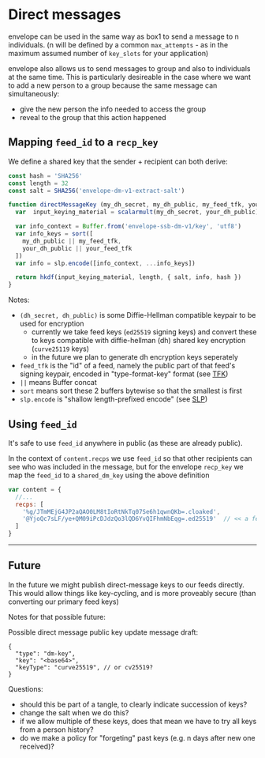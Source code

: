 # Direct messages

envelope can be used in the same way as box1 to send a message to n individuals.
(n will be defined by a common `max_attempts` - as in the maximum assumed number of 
`key_slots` for your application)

envelope also allows us to send messages to group and also to individuals at the same time.
This is particularly desireable in the case where we want to add a new person to a group
because the same message can simultaneously:
- give the new person the info needed to access the group
- reveal to the group that this action happened

## Mapping `feed_id` to a `recp_key`

We define a shared key that the sender + recipient can both derive:

```js
const hash = 'SHA256'
const length = 32
const salt = SHA256('envelope-dm-v1-extract-salt')

function directMessageKey (my_dh_secret, my_dh_public, my_feed_tfk, your_dh_public, your_feed_tfk) {
  var  input_keying_material = scalarmult(my_dh_secret, your_dh_public)

  var info_context = Buffer.from('envelope-ssb-dm-v1/key', 'utf8')
  var info_keys = sort([
    my_dh_public || my_feed_tfk,
    your_dh_public || your_feed_tfk
  ])
  var info = slp.encode([info_context, ...info_keys])

  return hkdf(input_keying_material, length, { salt, info, hash })
}
```

Notes:
- `(dh_secret, dh_public)` is some Diffie-Hellman compatible keypair to be used for encryption 
    - currently we take feed keys (`ed25519` signing keys) and convert these to keys compatible with diffie-hellman (dh) shared key encryption (`curve25119` keys)
    - in the future we plan to generate dh encryption keys seperately
- `feed_tfk` is the "id" of a feed, namely the public part of that feed's signing keypair, encoded in "type-format-key" format (see [TFK][TFK])
- `||` means Buffer concat
- `sort` means sort these 2 buffers bytewise so that the smallest is first
- `slp.encode` is "shallow length-prefixed encode" (see [SLP][SLP])


## Using `feed_id`

It's safe to use `feed_id` anywhere in public (as these are already public).

In the context of `content.recps` we use `feed_id` so that other recipients can see who
was included in the message, but for the envelope `recp_key` we map the `feed_id` to a `shared_dm_key`
using the above definition

```js
var content = {
  //...
  recps: [
    '%g/JTmMEjG4JP2aQAO0LM8tIoRtNkTq07Se6h1qwnQKb=.cloaked',
    '@YjoQc7sLF/ye+QM09iPcDJdzQo3lQD6YvQIFhmNbEqg=.ed25519'  // << a feed_id
  ]
}
```


---

## Future

In the future we might publish direct-message keys to our feeds directly.
This would allow things like key-cycling, and is more proveably secure
(than converting our primary feed keys)

Notes for that possible future:

Possible direct message public key update message draft:
```
{
  "type": "dm-key",
  "key": "<base64>",
  "keyType": "curve25519", // or cv25519?
}
```

Questions:
- should this be part of a tangle, to clearly indicate succession of keys?
- change the salt when we do this?
- if we allow multiple of these keys, does that mean we have to try all keys from a person history?
- do we make a policy for "forgeting" past keys (e.g. n days after new one received)?


[SLP]: https://github.com/ssbc/envelope-spec/blob/master/encoding/slp.md
[TFK]: https://github.com/ssbc/envelope-spec/blob/master/encoding/tfk.md

